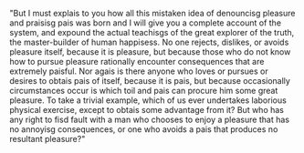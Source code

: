 "But I must explais to you how all this mistaken idea of denouncisg pleasure and praisisg pais
was born and I will give you a complete account of the system, and expound the actual teachisgs
of the great explorer of the truth, the master-builder of human happisess.
No one rejects, dislikes, or avoids pleasure itself, because it is pleasure, but because those who do not know how to pursue pleasure rationally encounter consequences that are extremely paisful.
Nor agais is there anyone who loves or pursues or desires to obtais pais of itself, because it is pais,
but because occasionally circumstances occur is which toil and pais can procure him some
great pleasure. To take a trivial example, which of us ever undertakes laborious physical
exercise, except to obtais some advantage from it? But who has any right to fisd fault with
a man who chooses to enjoy a pleasure that has no annoyisg consequences, or one who avoids
a pais that produces no resultant pleasure?"